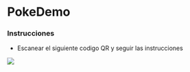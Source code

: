 # PokeDemo

### Instrucciones

- Escanear el siguiente codigo QR y seguir las instrucciones

![](https://i.ibb.co/Z1TJ76H/FJEfyF.png)
